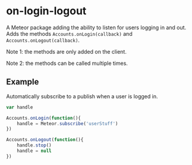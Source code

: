 on-login-logout
===============
A Meteor package adding the ability to listen for users logging in and out. Adds
the methods `Accounts.onLogin(callback)` and `Accounts.onLogout(callback)`.

Note 1: the methods are only added on the client.

Note 2: the methods can be called multiple times.

Example
-------
Automatically subscribe to a publish when a user is logged in.

```javascript
var handle

Accounts.onLogin(function(){
	handle = Meteor.subscribe('userStuff')
})

Accounts.onLogout(function(){
	handle.stop()
	handle = null
})
```